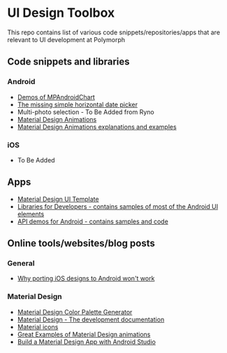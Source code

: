 # UI Design Toolbox
This repo contains list of various code snippets/repositories/apps that are relevant to UI development at Polymorph

## Code snippets and libraries

### Android

* [Demos of MPAndroidChart](https://github.com/DawidvanGraan/MPAndroidChart-Playground)
* [The missing simple horizontal date picker](https://github.com/DawidvanGraan/SimpleHorizontalDatePicker)
* Multi-photo selection - To Be Added from Ryno
* [Material Design Animations](https://github.com/lightSky/Awesome-MaterialDesign)
* [Material Design Animations explanations and examples](https://github.com/lgvalle/Material-Animations)

### iOS

* To Be Added

## Apps

* [Material Design UI Template](https://play.google.com/store/apps/details?id=com.csform.android.uiapptemplate&hl=en)
* [Libraries for Developers - contains samples of most of the Android UI elements](https://play.google.com/store/apps/details?id=com.desarrollodroide.repos&hl=en)
* [API demos for Android - contains samples and code](https://play.google.com/store/apps/details?id=com.touchboarder.android.api.demos&hl=en)

## Online tools/websites/blog posts

### General

* [Why porting iOS designs to Android won't work](http://martiancraft.com/blog/2016/05/porting-ios-design-to-andoid/)

### Material Design

* [Material Design Color Palette Generator](http://www.materialpalette.com/)
* [Material Design - The development documentation](http://www.materialdoc.com/)
* [Material icons](https://design.google.com/icons/)
* [Great Examples of Material Design animations](http://blog.webbb.be/material-design-animation-examples/)
* [Build a Material Design App with Android Studio](https://codelabs.developers.google.com/codelabs/material-design-style/index.html#0)
